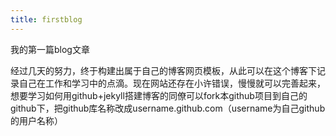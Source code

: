```yaml
---
title: firstblog
---
```


<p>我的第一篇blog文章</p>
<p>经过几天的努力，终于构建出属于自己的博客网页模板，从此可以在这个博客下记录自己在工作和学习中的点滴。现在网站还存在小许错误，慢慢就可以完善起来，想要学习如何用github+jekyll搭建博客的同僚可以fork本github项目到自己的github下，把github库名称改成username.github.com（username为自己github的用户名称）</p>